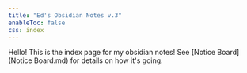 ```yaml
---
title: "Ed's Obsidian Notes v.3"
enableToc: false
css: index
---
```


Hello! This is the index page for my obsidian notes! See [Notice Board](Notice Board.md) for details on how it's going.
 
